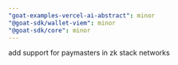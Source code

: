 ```yaml
---
"goat-examples-vercel-ai-abstract": minor
"@goat-sdk/wallet-viem": minor
"@goat-sdk/core": minor
---
```


add support for paymasters in zk stack networks
